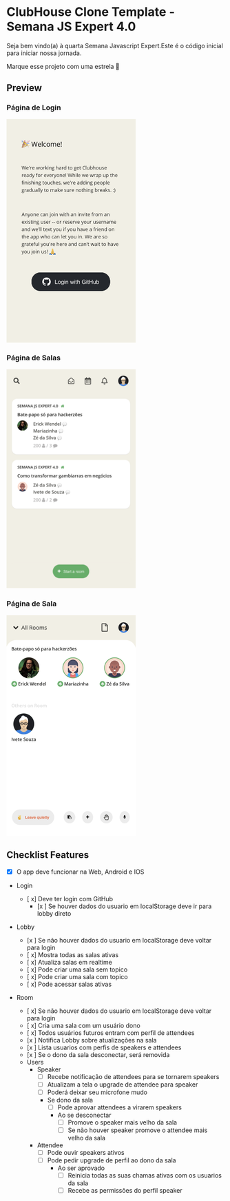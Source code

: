 # ClubHouse Clone Template - Semana JS Expert 4.0

Seja bem vindo(a) à quarta Semana Javascript Expert.Este é o código inicial para iniciar nossa jornada.

Marque esse projeto com uma estrela 🌟

## Preview

### Página de Login

<img src="https://github.com/ErickWendel/semanajsexpert-clubhouse-template/raw/main/assets/printscreen/clubhouse-login.PNG" width="300" alt="Login" />

### Página de Salas

<img src="https://github.com/ErickWendel/semanajsexpert-clubhouse-template/raw/main/assets/printscreen/clubhouse-home.PNG" width="300" alt="Home" />

### Página de Sala

<img src="https://github.com/ErickWendel/semanajsexpert-clubhouse-template/raw/main/assets/printscreen/clubhouse-room.PNG" width="300" alt="Room" />

## Checklist Features

- [x] O app deve funcionar na Web, Android e IOS
- Login
  - [ x] Deve ter login com GitHub
    - [x ] Se houver dados do usuario em localStorage deve ir para lobby direto

- Lobby
  - [x ] Se não houver dados do usuario em localStorage deve voltar para login
  - [ x] Mostra todas as salas ativas
  - [ x] Atualiza salas em realtime
  - [ x] Pode criar uma sala sem topico
  - [ x] Pode criar uma sala com topico
  - [ x] Pode acessar salas ativas
- Room
  - [ x] Se não houver dados do usuario em localStorage deve voltar para login
  - [ x] Cria uma sala com um usuário dono
  - [ x] Todos usuários futuros entram com perfil de attendees
  - [x ] Notifica Lobby sobre atualizações na sala
  - [x ] Lista usuarios com perfis de speakers e attendees
  - [x ] Se o dono da sala desconectar, será removida
  - Users
    - Speaker
      - [ ] Recebe notificação de attendees para se tornarem speakers
      - [ ] Atualizam a tela o upgrade de attendee para speaker
      - [ ] Poderá deixar seu microfone mudo
      - Se dono da sala
        - [ ] Pode aprovar attendees a virarem speakers
        - Ao se desconectar
          - [ ] Promove o speaker mais velho da sala
          - [ ] Se não houver speaker promove o attendee mais velho da sala
    - Attendee
      - [ ] Pode ouvir speakers ativos
      - [ ] Pode pedir upgrade de perfil ao dono da sala
        - Ao ser aprovado
          - [ ] Reinicia todas as suas chamas ativas com os usuarios da sala
          - [ ] Recebe as permissões do perfil speaker
